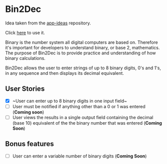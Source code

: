 # Bin2Dec

Idea taken from the [app-ideas](https://github.com/florinpop17/app-ideas) repository.

Click [here](https://guibbers.github.io/Bin2Dec/) to use it.

Binary is the number system all digital computers are based on.
Therefore it's important for developers to understand binary, or base 2,
mathematics. The purpose of Bin2Dec is to provide practice and
understanding of how binary calculations.

Bin2Dec allows the user to enter strings of up to 8 binary digits, 0's
and 1's, in any sequence and then displays its decimal equivalent.

## User Stories

- [x] ~User can enter up to 8 binary digits in one input field~
- [ ] User must be notified if anything other than a 0 or 1 was entered (**Coming soon**)
- [ ] User views the results in a single output field containing the decimal (base 10) equivalent of the the binary number that was entered (**Coming Soon**)

## Bonus features

- [ ] User can enter a variable number of binary digits (**Coming Soon**)

